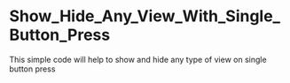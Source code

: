 # Show_Hide_Any_View_With_Single_Button_Press
This simple code will help to show and hide any type of view on single button press 

